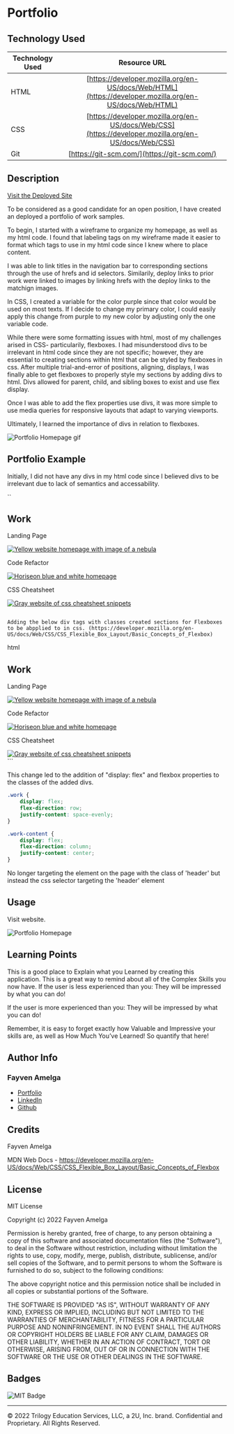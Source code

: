 # Portfolio

## Technology Used 

| Technology Used         | Resource URL           | 
| ------------- |:-------------:| 
| HTML    | [https://developer.mozilla.org/en-US/docs/Web/HTML](https://developer.mozilla.org/en-US/docs/Web/HTML) | 
| CSS     | [https://developer.mozilla.org/en-US/docs/Web/CSS](https://developer.mozilla.org/en-US/docs/Web/CSS)      |   
| Git | [https://git-scm.com/](https://git-scm.com/)     |    

## Description 

[Visit the Deployed Site](https://famelga.github.io/Portfolio/)

To be considered as a good candidate for an open position, I have created an deployed a portfolio of work samples. 

To begin, I started with a wireframe to organize my homepage, as well as my html code. I found that labeling tags on my wireframe made it easier to format which tags to use in my html code since I knew where to place content.

I was able to link titles in the navigation bar to corresponding sections through the use of hrefs and id selectors. Similarily, deploy links to prior work were linked to images by linking hrefs with the deploy links to the matchign images. 

In CSS, I created a variable for the color purple since that color would be used on most texts. If I decide to change my primary color, I could easily apply this change from purple to my new color by adjusting only the one variable code. 

While there were some formatting issues with html, most of my challenges arised in CSS- particularily, flexboxes. I had misunderstood divs to be irrelevant in html code since they are not specific; however, they are essential to creating sections within html that can be styled by flexboxes in css. After multiple trial-and-error of positions, aligning, displays, I was finally able to get flexboxes to properly style my sections by adding divs to html. Divs allowed for parent, child, and sibling boxes to exist and use flex display. 

Once I was able to add the flex properties use divs, it was more simple to use media queries for responsive layouts that adapt to varying viewports.

Ultimately, I learned the importance of divs in relation to flexboxes. 

![Portfolio Homepage gif](./Portfolio%20gif.gif)

## Portfolio Example

Initially, I did not have any divs in my html code since I believed divs to be irrelevant due to lack of semantics and accessability.


``<section id="Work" class="sections">
                <h2>Work</h2>
                    <p class="c1">Landing Page</p>
                    <a href="https://famelga.github.io/Landing-Page/" target="_blank"><img src="./LandingPage.png"
                            alt="Yellow website homepage with image of a nebula" class="pic1"></a>
                    <p class="c2">Code Refactor</p>
                    <a href="https://famelga.github.io/code-refactor-site/" target="_blank"><img src="./Horiseon.png"
                            alt="Horiseon blue and white homepage" class="pic2"></a>
                    <p class="c2">CSS Cheatsheet</p>
                    <a href="https://famelga.github.io/Mini-project-2/" target="_blank"><img src="./Cheatsheet.png"
                            alt="Gray website of css cheatsheet snippets" class="pic2"></a>
        </section>
```

Adding the below div tags with classes created sections for Flexboxes to be abpplied to in css. (https://developer.mozilla.org/en-US/docs/Web/CSS/CSS_Flexible_Box_Layout/Basic_Concepts_of_Flexbox)

```
html
<section id="Work" class="sections">
            <div class="Projh2">
                <h2>Work</h2>
            </div>
            <div class="work">
                <div class="work-content">
                    <p class="c1">Landing Page</p>
                    <a href="https://famelga.github.io/Landing-Page/" target="_blank"><img src="./LandingPage.png"
                            alt="Yellow website homepage with image of a nebula" class="pic1"></a>
                </div>
                <div class="work-content">
                    <p class="c2">Code Refactor</p>
                    <a href="https://famelga.github.io/code-refactor-site/" target="_blank"><img src="./Horiseon.png"
                            alt="Horiseon blue and white homepage" class="pic2"></a>
                    <p class="c2">CSS Cheatsheet</p>
                    <a href="https://famelga.github.io/Mini-project-2/" target="_blank"><img src="./Cheatsheet.png"
                            alt="Gray website of css cheatsheet snippets" class="pic2"></a>
                </div>
            </div>
        </section>
```

This change led to the addition of "display: flex" and flexbox properties to the classes of the added divs.  

```css
.work {
    display: flex;
    flex-direction: row;
    justify-content: space-evenly;
}

.work-content {
    display: flex;
    flex-direction: column;
    justify-content: center;
}
```

No longer targeting the element on the page with the class of 'header' but instead the css selector targeting the 'header' element 

## Usage 

Visit website.


![Portfolio Homepage](./Homepage.jpg)



## Learning Points 


This is a good place to Explain what you Learned by creating this application.
This is a great way to remind about all of the Complex Skills you now have.
If the user is less experienced than you:
They will be impressed by what you can do!

If the user is more experienced than you:
They will be impressed by what you can do!

Remember, it is easy to forget exactly how Valuable and Impressive your skills are, as well as How Much You’ve Learned!
So quantify that here!


## Author Info

### Fayven Amelga 


* [Portfolio](https://famelga.github.io/Portfolio/)
* [LinkedIn](https://www.linkedin.com/in/fayven-amelga-b09b17b6/)
* [Github](https://github.com/famelga)



## Credits

Fayven Amelga

MDN Web Docs - https://developer.mozilla.org/en-US/docs/Web/CSS/CSS_Flexible_Box_Layout/Basic_Concepts_of_Flexbox 


## License

MIT License

Copyright (c) 2022 Fayven Amelga

Permission is hereby granted, free of charge, to any person obtaining a copy
of this software and associated documentation files (the "Software"), to deal
in the Software without restriction, including without limitation the rights
to use, copy, modify, merge, publish, distribute, sublicense, and/or sell
copies of the Software, and to permit persons to whom the Software is
furnished to do so, subject to the following conditions:

The above copyright notice and this permission notice shall be included in all
copies or substantial portions of the Software.

THE SOFTWARE IS PROVIDED "AS IS", WITHOUT WARRANTY OF ANY KIND, EXPRESS OR
IMPLIED, INCLUDING BUT NOT LIMITED TO THE WARRANTIES OF MERCHANTABILITY,
FITNESS FOR A PARTICULAR PURPOSE AND NONINFRINGEMENT. IN NO EVENT SHALL THE
AUTHORS OR COPYRIGHT HOLDERS BE LIABLE FOR ANY CLAIM, DAMAGES OR OTHER
LIABILITY, WHETHER IN AN ACTION OF CONTRACT, TORT OR OTHERWISE, ARISING FROM,
OUT OF OR IN CONNECTION WITH THE SOFTWARE OR THE USE OR OTHER DEALINGS IN THE
SOFTWARE.

## Badges

![MIT Badge](https://img.shields.io/badge/license-MIT-blue)

---

© 2022 Trilogy Education Services, LLC, a 2U, Inc. brand. Confidential and Proprietary. All Rights Reserved.